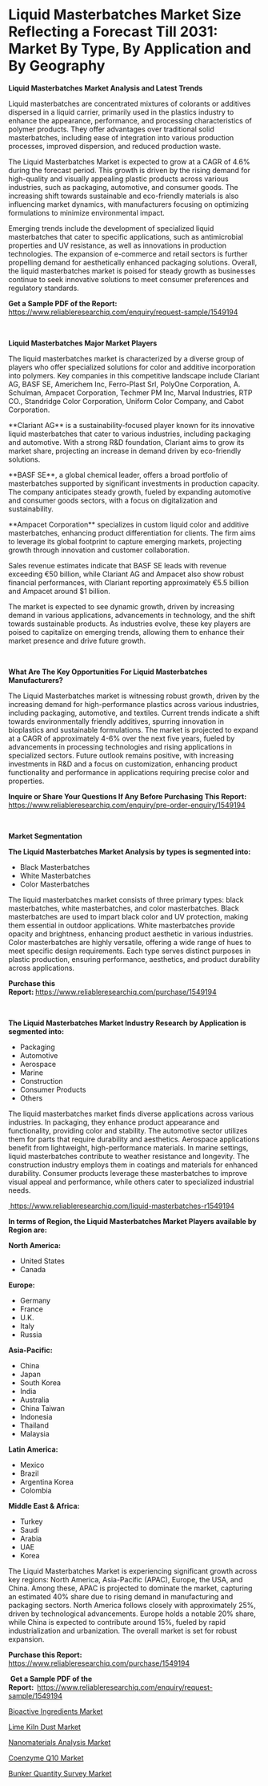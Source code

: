 <p><h1>Liquid Masterbatches Market Size Reflecting a Forecast Till 2031: Market By Type, By Application and By Geography</h1></p><p><strong>Liquid Masterbatches Market Analysis and Latest Trends</strong></p>
<p><p>Liquid masterbatches are concentrated mixtures of colorants or additives dispersed in a liquid carrier, primarily used in the plastics industry to enhance the appearance, performance, and processing characteristics of polymer products. They offer advantages over traditional solid masterbatches, including ease of integration into various production processes, improved dispersion, and reduced production waste.</p><p>The Liquid Masterbatches Market is expected to grow at a CAGR of 4.6% during the forecast period. This growth is driven by the rising demand for high-quality and visually appealing plastic products across various industries, such as packaging, automotive, and consumer goods. The increasing shift towards sustainable and eco-friendly materials is also influencing market dynamics, with manufacturers focusing on optimizing formulations to minimize environmental impact.</p><p>Emerging trends include the development of specialized liquid masterbatches that cater to specific applications, such as antimicrobial properties and UV resistance, as well as innovations in production technologies. The expansion of e-commerce and retail sectors is further propelling demand for aesthetically enhanced packaging solutions. Overall, the liquid masterbatches market is poised for steady growth as businesses continue to seek innovative solutions to meet consumer preferences and regulatory standards.</p></p>
<p><strong>Get a Sample PDF of the Report:&nbsp;</strong> <a href="https://www.reliableresearchiq.com/enquiry/request-sample/1549194?utm_campaign=101&utm_medium=2&utm_source=Github&utm_content=ia&utm_term=14112024&utm_id=liquid-masterbatches">https://www.reliableresearchiq.com/enquiry/request-sample/1549194</a></p>
<p>&nbsp;</p>
<p><strong>Liquid Masterbatches Major Market Players</strong></p>
<p><p>The liquid masterbatches market is characterized by a diverse group of players who offer specialized solutions for color and additive incorporation into polymers. Key companies in this competitive landscape include Clariant AG, BASF SE, Americhem Inc, Ferro-Plast Srl, PolyOne Corporation, A. Schulman, Ampacet Corporation, Techmer PM Inc, Marval Industries, RTP CO., Standridge Color Corporation, Uniform Color Company, and Cabot Corporation.</p><p>**Clariant AG** is a sustainability-focused player known for its innovative liquid masterbatches that cater to various industries, including packaging and automotive. With a strong R&D foundation, Clariant aims to grow its market share, projecting an increase in demand driven by eco-friendly solutions. </p><p>**BASF SE**, a global chemical leader, offers a broad portfolio of masterbatches supported by significant investments in production capacity. The company anticipates steady growth, fueled by expanding automotive and consumer goods sectors, with a focus on digitalization and sustainability.</p><p>**Ampacet Corporation** specializes in custom liquid color and additive masterbatches, enhancing product differentiation for clients. The firm aims to leverage its global footprint to capture emerging markets, projecting growth through innovation and customer collaboration.</p><p>Sales revenue estimates indicate that BASF SE leads with revenue exceeding €50 billion, while Clariant AG and Ampacet also show robust financial performances, with Clariant reporting approximately €5.5 billion and Ampacet around $1 billion.</p><p>The market is expected to see dynamic growth, driven by increasing demand in various applications, advancements in technology, and the shift towards sustainable products. As industries evolve, these key players are poised to capitalize on emerging trends, allowing them to enhance their market presence and drive future growth.</p></p>
<p>&nbsp;</p>
<p><strong>What Are The Key Opportunities For Liquid Masterbatches Manufacturers?</strong></p>
<p><p>The Liquid Masterbatches market is witnessing robust growth, driven by the increasing demand for high-performance plastics across various industries, including packaging, automotive, and textiles. Current trends indicate a shift towards environmentally friendly additives, spurring innovation in bioplastics and sustainable formulations. The market is projected to expand at a CAGR of approximately 4-6% over the next five years, fueled by advancements in processing technologies and rising applications in specialized sectors. Future outlook remains positive, with increasing investments in R&D and a focus on customization, enhancing product functionality and performance in applications requiring precise color and properties.</p></p>
<p><strong>Inquire or Share Your Questions If Any Before Purchasing This Report:</strong> <a href="https://www.reliableresearchiq.com/enquiry/pre-order-enquiry/1549194?utm_campaign=101&utm_medium=2&utm_source=Github&utm_content=ia&utm_term=14112024&utm_id=liquid-masterbatches">https://www.reliableresearchiq.com/enquiry/pre-order-enquiry/1549194</a></p>
<p>&nbsp;</p>
<p><strong>Market Segmentation</strong></p>
<p><strong>The Liquid Masterbatches Market Analysis by types is segmented into:</strong></p>
<p><ul><li>Black Masterbatches</li><li>White Masterbatches</li><li>Color Masterbatches</li></ul></p>
<p><p>The liquid masterbatches market consists of three primary types: black masterbatches, white masterbatches, and color masterbatches. Black masterbatches are used to impart black color and UV protection, making them essential in outdoor applications. White masterbatches provide opacity and brightness, enhancing product aesthetic in various industries. Color masterbatches are highly versatile, offering a wide range of hues to meet specific design requirements. Each type serves distinct purposes in plastic production, ensuring performance, aesthetics, and product durability across applications.</p></p>
<p><strong>Purchase this Report:&nbsp;</strong><a href="https://www.reliableresearchiq.com/purchase/1549194?utm_campaign=101&utm_medium=2&utm_source=Github&utm_content=ia&utm_term=14112024&utm_id=liquid-masterbatches">https://www.reliableresearchiq.com/purchase/1549194</a></p>
<p>&nbsp;</p>
<p><strong>The Liquid Masterbatches Market Industry Research by Application is segmented into:</strong></p>
<p><ul><li>Packaging</li><li>Automotive</li><li>Aerospace</li><li>Marine</li><li>Construction</li><li>Consumer Products</li><li>Others</li></ul></p>
<p><p>The liquid masterbatches market finds diverse applications across various industries. In packaging, they enhance product appearance and functionality, providing color and stability. The automotive sector utilizes them for parts that require durability and aesthetics. Aerospace applications benefit from lightweight, high-performance materials. In marine settings, liquid masterbatches contribute to weather resistance and longevity. The construction industry employs them in coatings and materials for enhanced durability. Consumer products leverage these masterbatches to improve visual appeal and performance, while others cater to specialized industrial needs.</p></p>
<p><a href="https://www.reliableresearchiq.com/liquid-masterbatches-r1549194?utm_campaign=101&utm_medium=2&utm_source=Github&utm_content=ia&utm_term=14112024&utm_id=liquid-masterbatches">&nbsp;https://www.reliableresearchiq.com/liquid-masterbatches-r1549194</a></p>
<p><strong>In terms of Region, the Liquid Masterbatches Market Players available by Region are:</strong></p>
<p>
    <p> <strong> North America: </strong>
        <ul>
            <li>United States</li>
            <li>Canada</li>
        </ul>
        </p> 
    <p> <strong> Europe: </strong>
        <ul>
            <li>Germany</li>
            <li>France</li>
            <li>U.K.</li>
            <li>Italy</li>
            <li>Russia</li>
        </ul>
        </p> 
    <p> <strong> Asia-Pacific: </strong>
        <ul>
            <li>China</li>
            <li>Japan</li>
            <li>South Korea</li>
            <li>India</li>
            <li>Australia</li>
            <li>China Taiwan</li>
            <li>Indonesia</li>
            <li>Thailand</li>
            <li>Malaysia</li>
        </ul>
        </p> 
    <p> <strong> Latin America: </strong>
        <ul>
            <li>Mexico</li>
            <li>Brazil</li>
            <li>Argentina Korea</li>
            <li>Colombia</li>
        </ul>
        </p> 
    <p> <strong> Middle East & Africa: </strong>
        <ul>
            <li>Turkey</li>
            <li>Saudi</li>
            <li>Arabia</li>
            <li>UAE</li>
            <li>Korea</li>
        </ul>
    </p>
    </p>
<p><p>The Liquid Masterbatches Market is experiencing significant growth across key regions: North America, Asia-Pacific (APAC), Europe, the USA, and China. Among these, APAC is projected to dominate the market, capturing an estimated 40% share due to rising demand in manufacturing and packaging sectors. North America follows closely with approximately 25%, driven by technological advancements. Europe holds a notable 20% share, while China is expected to contribute around 15%, fueled by rapid industrialization and urbanization. The overall market is set for robust expansion.</p></p>
<p><strong>Purchase this Report: </strong><a href="https://www.reliableresearchiq.com/purchase/1549194?utm_campaign=101&utm_medium=2&utm_source=Github&utm_content=ia&utm_term=14112024&utm_id=liquid-masterbatches">https://www.reliableresearchiq.com/purchase/1549194</a></p>
<p>&nbsp;<strong>Get a Sample PDF of the Report:&nbsp;&nbsp;</strong><a href="https://www.reliableresearchiq.com/enquiry/request-sample/1549194?utm_campaign=101&utm_medium=2&utm_source=Github&utm_content=ia&utm_term=14112024&utm_id=liquid-masterbatches">https://www.reliableresearchiq.com/enquiry/request-sample/1549194</a></p>
<p><strong></strong></p>
<p><p><a href="https://www.linkedin.com/pulse/bioactive-ingredients-industry-resonance-46-amplification-across-l5vec?utm_campaign=101&utm_medium=2&utm_source=Github&utm_content=ia&utm_term=14112024&utm_id=liquid-masterbatches">Bioactive Ingredients Market</a></p><p><a href="https://github.com/WayneHopkins413/Market-Research-Report-List-1/blob/main/lime-kiln-dust-market.md?utm_campaign=101&utm_medium=2&utm_source=Github&utm_content=ia&utm_term=14112024&utm_id=liquid-masterbatches">Lime Kiln Dust Market</a></p><p><a href="https://issuu.com/reportprime-2/docs/nanomaterials-analysis-market-size-_cd6ac24f1403ac?utm_campaign=101&utm_medium=2&utm_source=Github&utm_content=ia&utm_term=14112024&utm_id=liquid-masterbatches">Nanomaterials Analysis Market</a></p><p><a href="https://www.linkedin.com/pulse/coenzyme-q10-market-growth-outlook-from-2024-2031-projecting-jwb3c?utm_campaign=101&utm_medium=2&utm_source=Github&utm_content=ia&utm_term=14112024&utm_id=liquid-masterbatches">Coenzyme Q10 Market</a></p><p><a href="https://issuu.com/reportprime-2/docs/bunker-quantity-survey-market-size-_00a22d9e749c1e?utm_campaign=101&utm_medium=2&utm_source=Github&utm_content=ia&utm_term=14112024&utm_id=liquid-masterbatches">Bunker Quantity Survey Market</a></p></p>